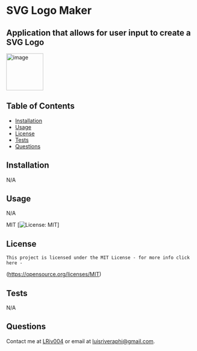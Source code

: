 # SVG Logo Maker
  ## Application that allows for user input to create a SVG Logo

  <img width="98" alt="image" src="https://github.com/Lrive004/SVG-Logo-Maker/assets/112648247/383855f4-b837-4b0e-b622-1a311fe3cb43">


  ## Table of Contents
  - [Installation](#installation)
  - [Usage](#usage)
  - [License](#license)
  - [Tests](#tests)
  - [Questions](#questions)

  ## Installation
  N/A
  ## Usage
  N/A
  
  MIT
  [![License: MIT](https://img.shields.io/badge/License-MIT-yellow.svg)]
  ## License 
    This project is licensed under the MIT License - for more info click here -
  (https://opensource.org/licenses/MIT)
  ## Tests
  N/A
  ## Questions
  Contact me at [LRiv004](https://github.com/LRive004) or email at luisriveraphi@gmail.com.
